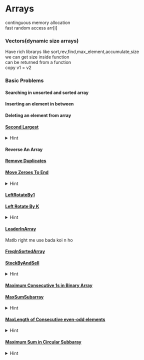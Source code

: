 # Arrays

continguous memory allocation <br>
fast random access arr[i]<br>

### Vectors(dynamic size arrays)

Have rich librarys like sort,rev,find,max_element,accumulate,size<br>
we can get size inside function<br>
can be returned from a function<br>
copy v1 = v2 <br>

### Basic Problems

#### Searching in unsorted and sorted array
#### Inserting an element in between 
#### Deleting an element from array
#### [Second Largest](Array/SecondLargest.cpp)<br>

<details>
<summary>Hint</summary>
<br>
max1=-1 aur max2=-1 dono leke chalenge aur khel hoga last element pr jaise ki max2 abhi bhi -1 ho ya max1 se chota ho pr max2 se bada ho to usko bhi consider karna hai
</details>

#### Reverse An Array

#### [Remove Duplicates](Array/RemoveDupli.cpp) <br>
#### [Move Zeroes To End](Array/MoveZeroesToLast.cpp)<br>
<details>
<summary>Hint</summary>
<br>
Simply add non zero and at last till n add 0s
</details>

#### [LeftRotateBy1](Array/LeftRotateBy1.cpp)<br>
#### [Left Rotate By K](Array/LeftRotateByK.cpp)<br>

<details>
<summary>Hint</summary>
<br>
pahle left part ko rev karo<br>
fir right part ko<br>
fir pure ko

</details>

#### [LeaderInArray](Array/LeadersInArray.cpp)<br>
Matlb right me use bada koi n ho<br>
#### [FreqInSortedArray](Array/FreqInSortedArr.cpp)<br>
#### [StockByAndSell](Array/StockBuyAndSell.cpp)<br>
<details>
<summary>Hint</summary>
<br>
Graph ko socho jab upar badhega tab hi to profit hoga nahi to ignore<br>
</details>

#### [Maximum Consecutive 1s in Binary Array](Array/MaxCons1sBinArray.cpp)<br>
#### [MaxSumSubarray](Array/MaxSumSubarray.cpp)<br>
<details>
<summary>Hint</summary>
<br>
current element ke liye jo peeche tak ka sum aya hai wo add krna shi hai ki nhi wo chk kro aur fir maxsum le lo
</details>

#### [MaxLength of Consecutive even-odd elements](Array/MaxLenOddEvenSubarray.cpp)<br>
<details>
<summary>Hint</summary>
<br>
both even ya odd ho to count ko fir se initialize kr do
</details>

#### [Maximum Sum in Circular Subbaray](Array/MaxCircularSubArraySum.cpp)<br>
<details>
<summary>Hint</summary>
<br>
normal maxsum le lo
current element ke liye jo peeche tak ka sum aya hai wo add krna shi hai ki nhi wo chk kro aur fir maxsum le lo<br>
intial arr ka total sum le lo
circular ke liye chk kr lo sbka sign ulta krke usme initial total sum add kr do kyuki circular me ham wo subset hata denge jo initial total sum ko kam kar raha tha <br>
dono ka max le lo <br>

agar sare element neg honge to normal wala hi lena
</details>

#### 
#### 
#### 
#### 



